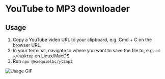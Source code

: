 # YouTube to MP3 downloader

## Usage

1. Copy a YouTube video URL to your clipboard, e.g. Cmd + C on the browser URL.
2. In your terminal, navigate to where you want to save the file to, e.g. `cd ~/Desktop` on Linux/MacOS
3. Run `npx @exequielbc/yt2mp3`

![Usage GIF](./doc-resources/usage.gif)